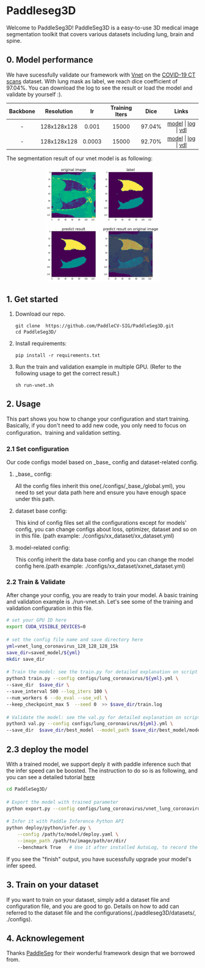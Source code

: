 # Paddleseg3D
Welcome to PaddleSeg3D! PaddleSeg3D is a easy-to-use 3D medical image segmentation toolkit that covers various datasets including lung, brain and spine.

## 0. Model performance
We have sucessfully validate our framework with [Vnet](https://arxiv.org/abs/1606.04797) on the [COVID-19 CT scans](https://www.kaggle.com/andrewmvd/covid19-ct-scans) dataset. With lung mask as label, we reach dice coefficient of 97.04%. You can download the log to see the result or load the model and validate by yourself :).

| Backbone | Resolution | lr | Training Iters | Dice | Links |
|:-:|:-:|:-:|:-:|:-:|:-:|
|-|128x128x128|0.001|15000|97.04%|[model](https://bj.bcebos.com/paddleseg/paddleseg3d/lung_coronavirus/vnet_lung_coronavirus_128_128_128_15k_1e-3/model.pdparams) \| [log](https://bj.bcebos.com/paddleseg/paddleseg3d/lung_coronavirus/vnet_lung_coronavirus_128_128_128_15k_1e-3/train.log) \| [vdl](https://paddlepaddle.org.cn/paddle/visualdl/service/app?id=9db5c1e11ebc82f9a470f01a9114bd3c)|
|-|128x128x128|0.0003|15000|92.70%|[model](https://bj.bcebos.com/paddleseg/paddleseg3d/lung_coronavirus/vnet_lung_coronavirus_128_128_128_15k_3e-4/model.pdparams) \| [log](https://bj.bcebos.com/paddleseg/paddleseg3d/lung_coronavirus/vnet_lung_coronavirus_128_128_128_15k_3e-4/train.log) \| [vdl](https://www.paddlepaddle.org.cn/paddle/visualdl/service/app/scalar?id=0fb90ee5a6ea8821c0d61a6857ba4614)|


The segmentation result of our vnet model is as following:
<div align="center">
<img src="figures/vnet_result.png" width=300 height=300/>
</div>

## 1. Get started
1. Download our repo.
    ```
    git clone  https://github.com/PaddleCV-SIG/PaddleSeg3D.git
    cd PaddleSeg3D/
    ```
2. Install requirements:
    ```
    pip install -r requirements.txt
    ```
3. Run the train and validation example in multiple GPU. (Refer to the following usage to get the correct result.)
   ```
   sh run-vnet.sh
   ```


## 2. Usage
This part shows you how to change your configuration and start training.
Basically, if you don't need to add new code, you only need to focus on configuration、training and validation setting.

### 2.1 Set configuration
Our code configs model based on \_base\_ config and dataset-related config.
1. \_base\_ config:

    All the config files inherit this one(./configs/\_base\_/global.yml), you need to set your data path here and ensure you have enough space under this path.

2. dataset base config:

    This kind of config files set all the configurations except for models' config, you can change configs about loss, optimizer, dataset and so on in this file. (path example: ./configs/xx_dataset/xx_dataset.yml)

3. model-related config:

    This config inherit the data base config and you can change the model config here.(path example: ./configs/xx_dataset/xxnet_dataset.yml)

### 2.2 Train & Validate
After change your config, you are ready to train your model. A basic training and validation example is ./run-vnet.sh. Let's see some of the training and validation configuration in this file.

```bash
# set your GPU ID here
export CUDA_VISIBLE_DEVICES=0

# set the config file name and save directory here
yml=vnet_lung_coronavirus_128_128_128_15k
save_dir=saved_model/${yml}
mkdir save_dir

# Train the model: see the train.py for detailed explanation on script args
python3 train.py --config configs/lung_coronavirus/${yml}.yml \
--save_dir  $save_dir \
--save_interval 500 --log_iters 100 \
--num_workers 6 --do_eval --use_vdl \
--keep_checkpoint_max 5  --seed 0  >> $save_dir/train.log

# Validate the model: see the val.py for detailed explanation on script args
python3 val.py --config configs/lung_coronavirus/${yml}.yml \
--save_dir  $save_dir/best_model --model_path $save_dir/best_model/model.pdparams

```

## 2.3 deploy the model
With a trained model, we support deply it with paddle inference such that the infer speed can be boosted. The instruction to do so is as following, and you can see a detailed tutorial [here](./deploy/python/README.md)

```bash
cd PaddleSeg3D/

# Export the model with trained parameter
python export.py --config configs/lung_coronavirus/vnet_lung_coronavirus_128_128_128_15k.yml --model_path /path/to/your/trained/model

# Infer it with Paddle Inference Python API
python deploy/python/infer.py \
    --config /path/to/model/deploy.yaml \
    --image_path /path/to/image/path/or/dir/
    --benchmark True   # Use it after installed AutoLog, to record the speed.

```
If you see the "finish" output, you have sucessfully upgrade your model's infer speed.

## 3. Train on your dataset
If you want to train on your dataset, simply add a dataset file and configuration file, and you are good to go. Details on how to add can referred to the dataset file and the configurations(./paddleseg3D/datasets/, ./configs).

## 4. Acknowlegement
Thanks [PaddleSeg](https://github.com/PaddlePaddle/PaddleSeg) for their wonderful framework design that we borrowed from.  

